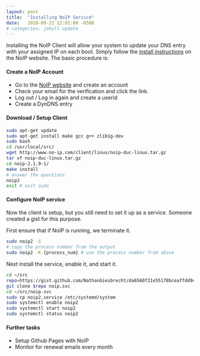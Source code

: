 ```yaml
---
layout: post
title:  "Installing NoIP Service"
date:   2018-09-22 12:01:00 -0500
# categories: jekyll update
---
```


Installing the NoIP Client will allow your system to update your DNS entry with your assigned IP on each boot.  Simply follow the [install instructions](https://www.noip.com/support/knowledgebase/installing-the-linux-dynamic-update-client/) on the NoIP website.  The basic procedure is:

#### Create a NoIP Account

* Go to the [NoIP website](https://www.noip.com/) and create an account
* Check your email for the verification and click the link.
* Log out / Log in again and create a userid
* Create a DynDNS entry

#### Download / Setup Client

```bash
sudo apt-get update
sudo apt-get install make gcc g++ zlib1g-dev
sudo bash
cd /usr/local/src/
wget http://www.no-ip.com/client/linux/noip-duc-linux.tar.gz
tar xf noip-duc-linux.tar.gz
cd noip-2.1.9-1/
make install
# answer the questions
noip2
exit # exit sudo
```

#### Configure NoIP service

Now the client is setup, but you still need to set it up as a service.  Someone created a gist for this purpose.

First ensure that if NoIP is running, we terminate it.
```bash
sudo noip2 -S
# copy the process number from the output
sudo noip2 -K {process_num} # use the process number from above
```

Next install the service, enable it, and start it.
```bash
cd ~/src
repo=https://gist.github.com/NathanGiesbrecht/da6560f21e55178bcea7fdd9ca2e39b5
git clone $repo noip.svc
cd ~/src/noip.svc
sudo cp noip2.service /etc/systemd/system
sudo systemctl enable noip2
sudo systemctl start noip2
sudo systemctl status noip2
```

#### Further tasks

* Setup Github Pages with NoIP
* Monitor for renewal emails every month